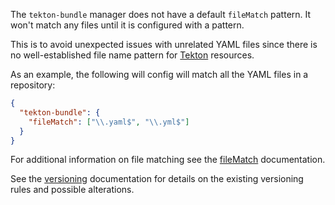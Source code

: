 The `tekton-bundle` manager does not have a default `fileMatch` pattern. It won't match any files until it is configured with a pattern.

This is to avoid unexpected issues with unrelated YAML files since there is no well-established file name pattern for [Tekton](https://tekton.dev/) resources.

As an example, the following will config will match all the YAML files in a repository:

```json
{
  "tekton-bundle": {
    "fileMatch": ["\\.yaml$", "\\.yml$"]
  }
}
```

For additional information on file matching see the [fileMatch](https://docs.renovatebot.com/configuration-options/#filematch) documentation.

See the [versioning](https://docs.renovatebot.com/modules/versioning/) documentation for details on the existing versioning rules and possible alterations.
